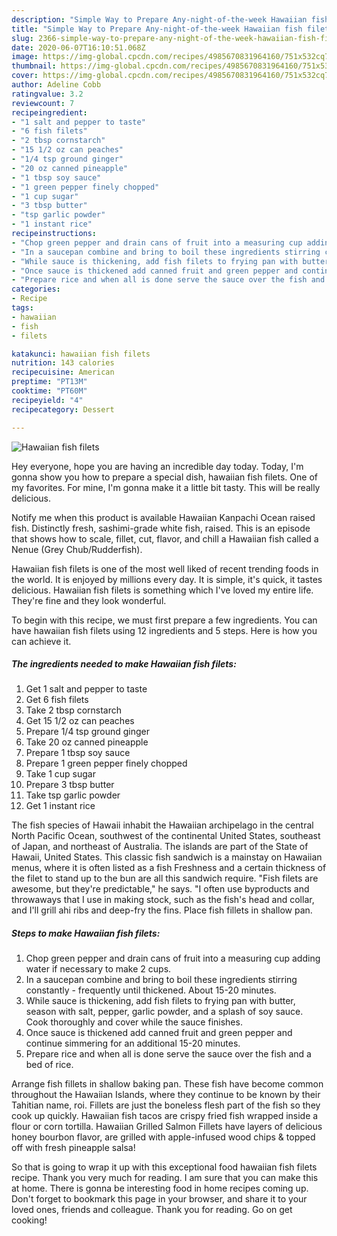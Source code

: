 ```yaml
---
description: "Simple Way to Prepare Any-night-of-the-week Hawaiian fish filets"
title: "Simple Way to Prepare Any-night-of-the-week Hawaiian fish filets"
slug: 2366-simple-way-to-prepare-any-night-of-the-week-hawaiian-fish-filets
date: 2020-06-07T16:10:51.068Z
image: https://img-global.cpcdn.com/recipes/4985670831964160/751x532cq70/hawaiian-fish-filets-recipe-main-photo.jpg
thumbnail: https://img-global.cpcdn.com/recipes/4985670831964160/751x532cq70/hawaiian-fish-filets-recipe-main-photo.jpg
cover: https://img-global.cpcdn.com/recipes/4985670831964160/751x532cq70/hawaiian-fish-filets-recipe-main-photo.jpg
author: Adeline Cobb
ratingvalue: 3.2
reviewcount: 7
recipeingredient:
- "1 salt and pepper to taste"
- "6 fish filets"
- "2 tbsp cornstarch"
- "15 1/2 oz can peaches"
- "1/4 tsp ground ginger"
- "20 oz canned pineapple"
- "1 tbsp soy sauce"
- "1 green pepper finely chopped"
- "1 cup sugar"
- "3 tbsp butter"
- "tsp garlic powder"
- "1 instant rice"
recipeinstructions:
- "Chop green pepper and drain cans of fruit into a measuring cup adding water if necessary to make 2 cups."
- "In a saucepan combine and bring to boil these ingredients stirring constantly - frequently until thickened. About 15-20 minutes."
- "While sauce is thickening, add fish filets to frying pan with butter, season with salt, pepper, garlic powder, and a splash of soy sauce. Cook thoroughly  and cover while the sauce finishes."
- "Once sauce is thickened add canned fruit and green pepper and continue simmering for an additional 15-20 minutes."
- "Prepare rice and when all is done serve the sauce over the fish and a bed of rice."
categories:
- Recipe
tags:
- hawaiian
- fish
- filets

katakunci: hawaiian fish filets 
nutrition: 143 calories
recipecuisine: American
preptime: "PT13M"
cooktime: "PT60M"
recipeyield: "4"
recipecategory: Dessert

---
```



![Hawaiian fish filets](https://img-global.cpcdn.com/recipes/4985670831964160/751x532cq70/hawaiian-fish-filets-recipe-main-photo.jpg)

Hey everyone, hope you are having an incredible day today. Today, I'm gonna show you how to prepare a special dish, hawaiian fish filets. One of my favorites. For mine, I'm gonna make it a little bit tasty. This will be really delicious.

Notify me when this product is available Hawaiian Kanpachi Ocean raised fish. Distinctly fresh, sashimi-grade white fish, raised. This is an episode that shows how to scale, fillet, cut, flavor, and chill a Hawaiian fish called a Nenue (Grey Chub/Rudderfish).

Hawaiian fish filets is one of the most well liked of recent trending foods in the world. It is enjoyed by millions every day. It is simple, it's quick, it tastes delicious. Hawaiian fish filets is something which I've loved my entire life. They're fine and they look wonderful.


To begin with this recipe, we must first prepare a few ingredients. You can have hawaiian fish filets using 12 ingredients and 5 steps. Here is how you can achieve it.

<!--inarticleads1-->

##### The ingredients needed to make Hawaiian fish filets:

1. Get 1 salt and pepper to taste
1. Get 6 fish filets
1. Take 2 tbsp cornstarch
1. Get 15 1/2 oz can peaches
1. Prepare 1/4 tsp ground ginger
1. Take 20 oz canned pineapple
1. Prepare 1 tbsp soy sauce
1. Prepare 1 green pepper finely chopped
1. Take 1 cup sugar
1. Prepare 3 tbsp butter
1. Take tsp garlic powder
1. Get 1 instant rice


The fish species of Hawaii inhabit the Hawaiian archipelago in the central North Pacific Ocean, southwest of the continental United States, southeast of Japan, and northeast of Australia. The islands are part of the State of Hawaii, United States. This classic fish sandwich is a mainstay on Hawaiian menus, where it is often listed as a fish Freshness and a certain thickness of the filet to stand up to the bun are all this sandwich require. &#34;Fish filets are awesome, but they&#39;re predictable,&#34; he says. &#34;I often use byproducts and throwaways that I use in making stock, such as the fish&#39;s head and collar, and I&#39;ll grill ahi ribs and deep-fry the fins. Place fish fillets in shallow pan. 

<!--inarticleads2-->

##### Steps to make Hawaiian fish filets:

1. Chop green pepper and drain cans of fruit into a measuring cup adding water if necessary to make 2 cups.
1. In a saucepan combine and bring to boil these ingredients stirring constantly - frequently until thickened. About 15-20 minutes.
1. While sauce is thickening, add fish filets to frying pan with butter, season with salt, pepper, garlic powder, and a splash of soy sauce. Cook thoroughly  and cover while the sauce finishes.
1. Once sauce is thickened add canned fruit and green pepper and continue simmering for an additional 15-20 minutes.
1. Prepare rice and when all is done serve the sauce over the fish and a bed of rice.


Arrange fish fillets in shallow baking pan. These fish have become common throughout the Hawaiian Islands, where they continue to be known by their Tahitian name, roi. Fillets are just the boneless flesh part of the fish so they cook up quickly. Hawaiian fish tacos are crispy fried fish wrapped inside a flour or corn tortilla. Hawaiian Grilled Salmon Fillets have layers of delicious honey bourbon flavor, are grilled with apple-infused wood chips &amp; topped off with fresh pineapple salsa! 

So that is going to wrap it up with this exceptional food hawaiian fish filets recipe. Thank you very much for reading. I am sure that you can make this at home. There is gonna be interesting food in home recipes coming up. Don't forget to bookmark this page in your browser, and share it to your loved ones, friends and colleague. Thank you for reading. Go on get cooking!
